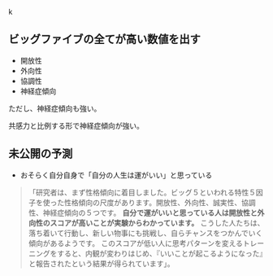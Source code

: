 k




## ビッグファイブの全てが高い数値を出す

- 開放性
- 外向性
- 協調性
- 神経症傾向

ただし、神経症傾向も強い。

共感力と比例する形で神経症傾向が強い。


## 未公開の予測

- おそらく自分自身で「自分の人生は運がいい」と思っている


> 「研究者は、まず性格傾向に着目しました。ビッグ５といわれる特性５因子を使った性格傾向の尺度があります。開放性、外向性、誠実性、協調性、神経症傾向の５つです。
**自分で運がいいと思っている人は開放性と外向性のスコアが高いことが実験からわかっています。** 
こうした人たちは、落ち着いて行動し、新しい物事にも挑戦し、自らチャンスをつかんでいく傾向があるようです。
このスコアが低い人に思考パターンを変えるトレーニングをすると、内観が変わりはじめ、『いいことが起こるようになった』と報告されたという結果が得られています」。
















